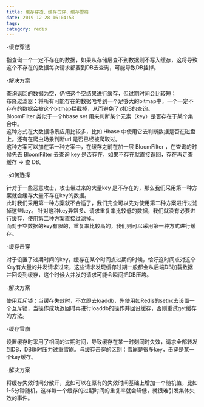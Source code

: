 ```yaml
---
title: 缓存穿透、缓存击穿、缓存雪崩 
date: 2019-12-28 16:04:53 
tags:
category: redis
---
```



-缓存穿透

指查询一个一定不存在的数据，如果从存储层查不到数据则不写入缓存，这将导致这个不存在的数据每次请求都要到DB去查询，可能导致DB挂掉。

-解决方案

查询返回的数据为空，仍把这个空结果进行缓存，但过期时间会比较短；  
布隆过滤器：将所有可能存在的数据哈希到一个足够大的bitmap中，一个一定不存在的数据会被这个bitmap拦截掉，从而避免了对DB的查询。  
BloomFilter 类似于一个hbase set 用来判断某个元素（key）是否存在于某个集合中。  
这种方式在大数据场景应用比较多，比如 Hbase 中使用它去判断数据是否在磁盘上。还有在爬虫场景判断url 是否已经被爬取过。  
这种方案可以加在第一种方案中，在缓存之前在加一层 BloomFilter ，在查询的时候先去 BloomFilter 去查询 key 是否存在，如果不存在就直接返回，存在再走查缓存 -> 查 DB。

-如何选择

针对于一些恶意攻击，攻击带过来的大量key 是不存在的，那么我们采用第一种方案就会缓存大量不存在key的数据。  
此时我们采用第一种方案就不合适了，我们完全可以先对使用第二种方案进行过滤掉这些key。 针对这种key异常多、请求重复率比较低的数据，我们就没有必要进行缓存，使用第二种方案直接过滤掉。  
而对于空数据的key有限的，重复率比较高的，我们则可以采用第一种方式进行缓存。

-缓存击穿

对于设置了过期时间的key，缓存在某个时间点过期的时候，恰好这时间点对这个Key有大量的并发请求过来，这些请求发现缓存过期一般都会从后端DB加载数据并回设到缓存，这个时候大并发的请求可能会瞬间把DB压垮。

-解决方案

使用互斥锁：当缓存失效时，不立即去Ioaddb，先使用如Redis的setnx去设置一个互斥锁，当操作成功返回时再进行Ioaddb的操作并回设缓存，否则重试get缓存的方法。

-缓存雪崩

设置缓存时采用了相同的过期时间，导致缓存在某一时刻同时失效，请求全部转发到DB，DB瞬时压力过重雪崩。与缓存击穿的区别：雪崩是很多key，击穿是某一个key缓存。

-解决方案

将缓存失效时间分散开，比如可以在原有的失效时间基础上增加一个随机值，比如1-5分钟随机，这样每一个缓存的过期时间的重复率就会降低，就很难引发集体失效的事件。